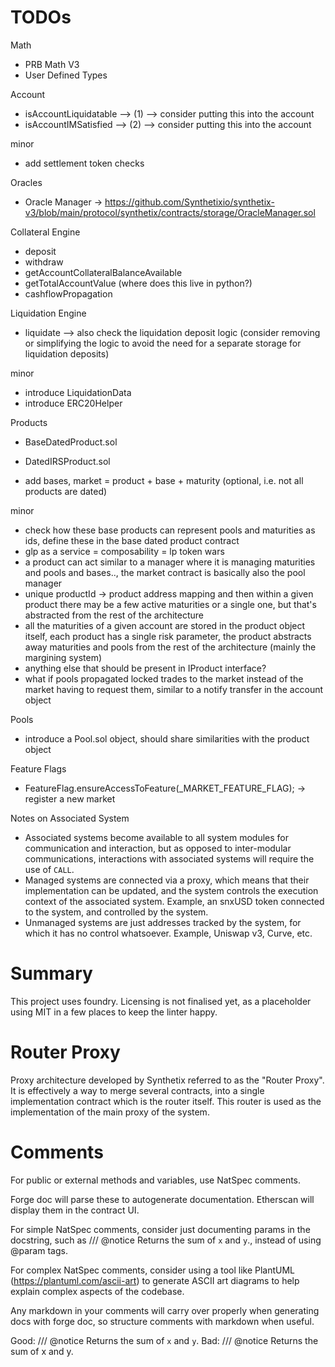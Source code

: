 # TODOs


Math
- PRB Math V3
- User Defined Types

Account

- isAccountLiquidatable --> (1) --> consider putting this into the account
- isAccountIMSatisfied --> (2) --> consider putting this into the account

minor
- add settlement token checks

Oracles

- Oracle Manager -> https://github.com/Synthetixio/synthetix-v3/blob/main/protocol/synthetix/contracts/storage/OracleManager.sol

Collateral Engine

- deposit
- withdraw
- getAccountCollateralBalanceAvailable
- getTotalAccountValue (where does this live in python?)
- cashflowPropagation

Liquidation Engine

- liquidate --> also check the liquidation deposit logic (consider removing or simplifying the logic to avoid the need for a separate storage for liquidation deposits)

minor
- introduce LiquidationData
- introduce ERC20Helper

Products

- BaseDatedProduct.sol
- DatedIRSProduct.sol

- add bases, market = product + base + maturity (optional, i.e. not all products are dated)

minor
- check how these base products can represent pools and maturities as ids, define these in the base dated product contract
- glp as a service = composability = lp token wars
- a product can act similar to a manager where it is managing maturities and pools and bases.., the market contract is basically also the pool manager
- unique productId -> product address mapping and then within a given product there may be a few active maturities or a single one, but that's abstracted from the rest of the architecture
- all the maturities of a given account are stored in the product object itself, each product has a single risk parameter, the product abstracts away maturities and pools from the rest of the architecture (mainly the margining system)
- anything else that should be present in IProduct interface?
- what if pools propagated locked trades to the market instead of the market having to request them, similar to a notify transfer in the account object

Pools

- introduce a Pool.sol object, should share similarities with the product object

Feature Flags

- FeatureFlag.ensureAccessToFeature(_MARKET_FEATURE_FLAG); -> register a new market

Notes on Associated System

- Associated systems become available to all system modules for communication and interaction, but as opposed to inter-modular communications, interactions with associated systems will require the use of `CALL`.
-  Managed systems are connected via a proxy, which means that their implementation can be updated, and the system controls the execution context of the associated system. Example, an snxUSD token connected to the system, and controlled by the system.
- Unmanaged systems are just addresses tracked by the system, for which it has no control whatsoever. Example, Uniswap v3, Curve, etc.


# Summary
This project uses foundry. Licensing is not finalised yet, as a placeholder using MIT in a few places to keep the linter happy.

# Router Proxy

Proxy architecture developed by Synthetix referred to as the "Router Proxy".
It is effectively a way to merge several contracts, into a single implementation contract which is the router itself. This router is used as the implementation of the main proxy of the system.

# Comments

For public or external methods and variables, use NatSpec comments.

Forge doc will parse these to autogenerate documentation. Etherscan will display them in the contract UI.

For simple NatSpec comments, consider just documenting params in the docstring, such as
/// @notice Returns the sum of `x` and `y`., instead of using @param tags.

For complex NatSpec comments, consider using a tool like PlantUML (https://plantuml.com/ascii-art) to generate ASCII art diagrams to help explain complex aspects of the codebase.

Any markdown in your comments will carry over properly when generating docs with forge doc, so structure comments with markdown when useful.

Good: /// @notice Returns the sum of `x` and `y`.
Bad: /// @notice Returns the sum of x and y.